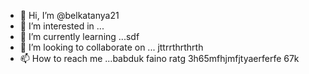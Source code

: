 - 👋 Hi, I’m @belkatanya21
- 👀 I’m interested in ...
- 🌱 I’m currently learning ...sdf
- 💞️ I’m looking to collaborate on ... jttrrthrthrth
- 📫 How to reach me ...babduk faino ratg
 3h65mfhjmfjtyaerferfe 67k
<!--- h356
belkatanya21/belkatanya21 is a ✨ special ✨ repository because its `README.md` (this file) appears on your GitHub profile.
You can click the Preview link to take a look at your changes.
--->
